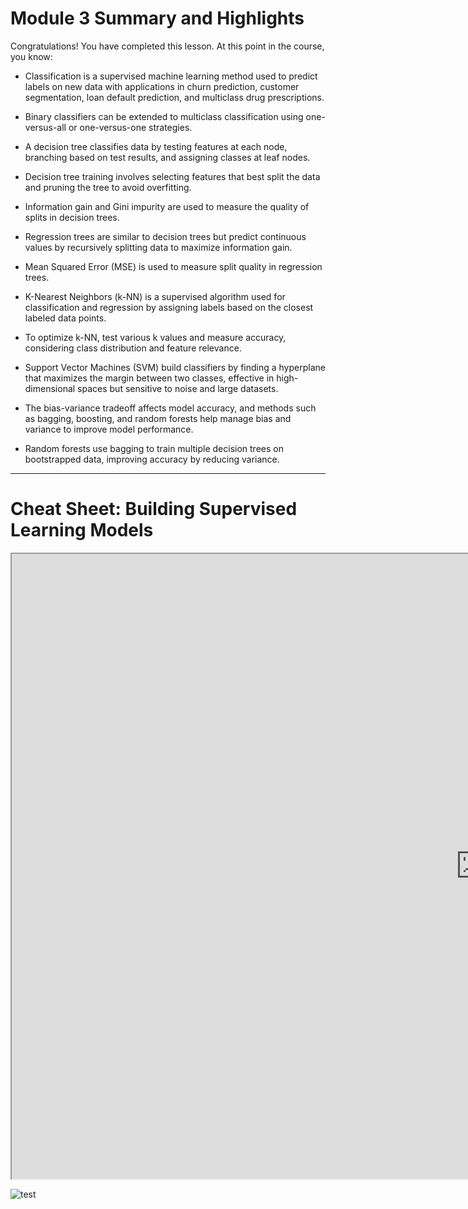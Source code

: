 # Module 3 Summary and Highlights
Congratulations! You have completed this lesson. At this point in the course, you know: 

- Classification is a supervised machine learning method used to predict labels on new data with applications in churn prediction, customer segmentation, loan default prediction, and multiclass drug prescriptions.

- Binary classifiers can be extended to multiclass classification using one-versus-all or one-versus-one strategies.

- A decision tree classifies data by testing features at each node, branching based on test results, and assigning classes at leaf nodes.

- Decision tree training involves selecting features that best split the data and pruning the tree to avoid overfitting.

- Information gain and Gini impurity are used to measure the quality of splits in decision trees.

- Regression trees are similar to decision trees but predict continuous values by recursively splitting data to maximize information gain.

- Mean Squared Error (MSE) is used to measure split quality in regression trees.

- K-Nearest Neighbors (k-NN) is a supervised algorithm used for classification and regression by assigning labels based on the closest labeled data points.

- To optimize k-NN, test various k values and measure accuracy, considering class distribution and feature relevance.

- Support Vector Machines (SVM) build classifiers by finding a hyperplane that maximizes the margin between two classes, effective in high-dimensional spaces but sensitive to noise and large datasets.

- The bias-variance tradeoff affects model accuracy, and methods such as bagging, boosting, and random forests help manage bias and variance to improve model performance.

- Random forests use bagging to train multiple decision trees on bootstrapped data, improving accuracy by reducing variance.
---
# Cheat Sheet: Building Supervised Learning Models
<iframe src="https://author-ide.skills.network/render?token=eyJhbGciOiJIUzI1NiIsInR5cCI6IkpXVCJ9.eyJtZF9pbnN0cnVjdGlvbnNfdXJsIjoiaHR0cHM6Ly9jZi1jb3Vyc2VzLWRhdGEuczMudXMuY2xvdWQtb2JqZWN0LXN0b3JhZ2UuYXBwZG9tYWluLmNsb3VkL05RZmhxbEFLN1Uxb2RnemVNWlI3N2cvTW9kdWxlJTIwMyUyMGNoZWF0JTIwc2hlZXQtVjIubWQiLCJ0b29sX3R5cGUiOiJpbnN0cnVjdGlvbmFsLWxhYiIsImF0bGFzX2ZpbGVfaWQiOjI1MjUwMSwiYWRtaW4iOmZhbHNlLCJpYXQiOjE3MzM4NjM0NjF9.F3_4Ng_ujxaM99J72aKwxnPn7K3pOXqdlAe-1sAmNVo" width="1500" height="1000"></iframe>

![test](https://author-ide.skills.network/render?token=eyJhbGciOiJIUzI1NiIsInR5cCI6IkpXVCJ9.eyJtZF9pbnN0cnVjdGlvbnNfdXJsIjoiaHR0cHM6Ly9jZi1jb3Vyc2VzLWRhdGEuczMudXMuY2xvdWQtb2JqZWN0LXN0b3JhZ2UuYXBwZG9tYWluLmNsb3VkL05RZmhxbEFLN1Uxb2RnemVNWlI3N2cvTW9kdWxlJTIwMyUyMGNoZWF0JTIwc2hlZXQtVjIubWQiLCJ0b29sX3R5cGUiOiJpbnN0cnVjdGlvbmFsLWxhYiIsImF0bGFzX2ZpbGVfaWQiOjI1MjUwMSwiYWRtaW4iOmZhbHNlLCJpYXQiOjE3MzM4NjM0NjF9.F3_4Ng_ujxaM99J72aKwxnPn7K3pOXqdlAe-1sAmNVo)